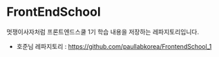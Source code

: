 # FrontEndSchool
멋쟁이사자처럼 프론트엔드스쿨 1기 학습 내용을 저장하는 레파지토리입니다. 
- 호준님 레파지토리 : https://github.com/paullabkorea/FrontendSchool_1

